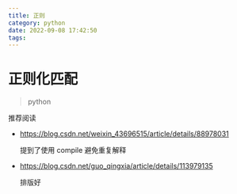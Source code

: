 ```yaml
---
title: 正则
category: python
date: 2022-09-08 17:42:50
tags:
---
```






# 正则化匹配

> python



推荐阅读

* https://blog.csdn.net/weixin_43696515/article/details/88978031

  提到了使用 compile 避免重复解释



* https://blog.csdn.net/guo_qingxia/article/details/113979135

  排版好
